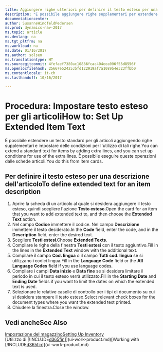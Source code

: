 ```yaml
---
title: Aggiungere righe ulteriori per definire il testo esteso per una descrizione articolo
description: "È possibile aggiungere righe supplementari per estendere il testo standard che descrive un articolo."
documentationcenter: 
author: SusanneWindfeldPedersen
ms.prod: dynamics-nav-2017
ms.topic: article
ms.devlang: na
ms.tgt_pltfrm: na
ms.workload: na
ms.date: 01/16/2017
ms.author: solsen
ms.translationtype: HT
ms.sourcegitcommit: 4fefaef7380ac10836fcac404eea006f55d8556f
ms.openlocfilehash: 25667e524253bfd122919af7a1089b4e323ffbb0
ms.contentlocale: it-ch
ms.lasthandoff: 10/16/2017

---
```

# <a name="how-to-set-up-extended-item-text"></a><span data-ttu-id="e3b81-103">Procedura: Impostare testo esteso per gli articoli</span><span class="sxs-lookup"><span data-stu-id="e3b81-103">How to: Set Up Extended Item Text</span></span>
<span data-ttu-id="e3b81-104">È possibile estendere un testo standard per gli articoli aggiungendo righe supplementari e impostare delle condizioni per l'utilizzo di tali righe.</span><span class="sxs-lookup"><span data-stu-id="e3b81-104">You can extend a standard text for items by adding extra lines, and you can set up conditions for use of the extra lines.</span></span> <span data-ttu-id="e3b81-105">È possibile eseguire queste operazioni dalle schede articoli.</span><span class="sxs-lookup"><span data-stu-id="e3b81-105">You do this from item cards.</span></span>

## <a name="to-define-extended-text-for-an-item-description"></a><span data-ttu-id="e3b81-106">Per definire il testo esteso per una descrizione dell'articolo</span><span class="sxs-lookup"><span data-stu-id="e3b81-106">To define extended text for an item description</span></span>
1. <span data-ttu-id="e3b81-107">Aprire la scheda di un articolo al quale si desidera aggiungere il testo esteso, quindi scegliere l'azione **Testo esteso**.</span><span class="sxs-lookup"><span data-stu-id="e3b81-107">Open the card for an item that you want to add extended text to, and then choose the **Extended Text** action.</span></span>
2. <span data-ttu-id="e3b81-108">Nel campo **Codice** immettere il codice. Nel campo **Descrizione** immettere il testo desiderato.</span><span class="sxs-lookup"><span data-stu-id="e3b81-108">In the **Code** field, enter the code, and in the **Description** field, enter the desired text.</span></span>
3. <span data-ttu-id="e3b81-109">Scegliere **Testi estesi**.</span><span class="sxs-lookup"><span data-stu-id="e3b81-109">Choose **Extended Texts**.</span></span>
4. <span data-ttu-id="e3b81-110">Compilare le righe della finestra **Testi estesi** con il testo aggiuntivo.</span><span class="sxs-lookup"><span data-stu-id="e3b81-110">Fill in the lines in the **Extended Text** window with the additional text.</span></span>
5. <span data-ttu-id="e3b81-111">Compilare il campo **Cod. lingua** o il campo **Tutti cod. lingua** se si utilizzano i codici lingua.</span><span class="sxs-lookup"><span data-stu-id="e3b81-111">Fill in the **Language Code** field or the **All Language Codes** field if you use language codes.</span></span>
6. <span data-ttu-id="e3b81-112">Compilare i campi **Data inizio** e **Data fine** se si desidera limitare il periodo in cui il testo esteso verrà utilizzato.</span><span class="sxs-lookup"><span data-stu-id="e3b81-112">Fill in the **Starting Date** and **Ending Date** fields if you want to limit the dates on which the extended text is used.</span></span>
7. <span data-ttu-id="e3b81-113">Selezionare le relative caselle di controllo per i tipi di documento su cui si desidera stampare il testo esteso.</span><span class="sxs-lookup"><span data-stu-id="e3b81-113">Select relevant check boxes for the document types where you want the extended text printed.</span></span>
8. <span data-ttu-id="e3b81-114">Chiudere la finestra.</span><span class="sxs-lookup"><span data-stu-id="e3b81-114">Close the window.</span></span>

## <a name="see-also"></a><span data-ttu-id="e3b81-115">Vedi anche</span><span class="sxs-lookup"><span data-stu-id="e3b81-115">See Also</span></span>
[<span data-ttu-id="e3b81-116">Impostazione del magazzino</span><span class="sxs-lookup"><span data-stu-id="e3b81-116">Setting Up Inventory</span></span>](inventory-setup-inventory.md)  
<span data-ttu-id="e3b81-117">[Utilizzo di [!INCLUDE[d365fin](includes/d365fin_md.md)]](ui-work-product.md)</span><span class="sxs-lookup"><span data-stu-id="e3b81-117">[Working with [!INCLUDE[d365fin](includes/d365fin_md.md)]](ui-work-product.md)</span></span>

